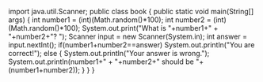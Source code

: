 import java.util.Scanner;
public class book {
    public static void main(String[] args)
    {
        int number1 = (int)(Math.random()*100);
        int number2 = (int)(Math.random()*100);
        System.out.print("What is "+number1+" + "+number2+"? ");
        Scanner input = new Scanner(System.in);
        int answer = input.nextInt();
        if(number1+number2==answer)
            System.out.println("You are correct!");
        else
        {
            System.out.println("Your answer is wrong.");
            System.out.println(number1+" + "+number2+" should be "+(number1+number2));
        }
    }
}
